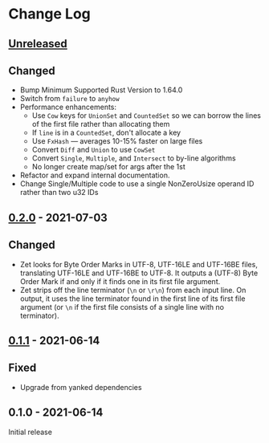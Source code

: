 # Change Log

## [Unreleased]

## Changed
- Bump Minimum Supported Rust Version to 1.64.0
- Switch from `failure` to `anyhow`
- Performance enhancements:
    - Use `Cow` keys for `UnionSet` and `CountedSet` so we can borrow the lines of
      the first file rather than allocating them
    - If `line` is in a `CountedSet`, don't allocate a key
    - Use `FxHash` — averages 10-15% faster on large files
    - Convert `Diff` and `Union` to use `CowSet`
    - Convert `Single`, `Multiple`, and `Intersect` to by-line algorithms
    - No longer create map/set for args after the 1st
- Refactor and expand internal documentation.
- Change Single/Multiple code to use a single NonZeroUsize operand ID rather than
  two u32 IDs


## [0.2.0] - 2021-07-03

## Changed
- Zet looks for Byte Order Marks in UTF-8, UTF-16LE and UTF-16BE files,
  translating UTF-16LE and UTF-16BE to UTF-8. It outputs a (UTF-8) Byte Order
  Mark if and only if it finds one in its first file argument.
- Zet strips off the line terminator (`\n` or `\r\n`) from each input line. On
  output, it uses the line terminator found in the first line of its first file
  argument (or `\n` if the first file consists of a single line with no
  terminator).

## [0.1.1] - 2021-06-14

## Fixed
- Upgrade from yanked dependencies

## 0.1.0 - 2021-06-14

Initial release

[Unreleased]: https://github.com/yarrow/zet/compare/0.2.0...HEAD
[0.2.0]: https://github.com/yarrow/zet/compare/v0.1.1...0.2.0
[0.1.1]: https://github.com/yarrow/zet/compare/v0.1.0...v0.1.1
